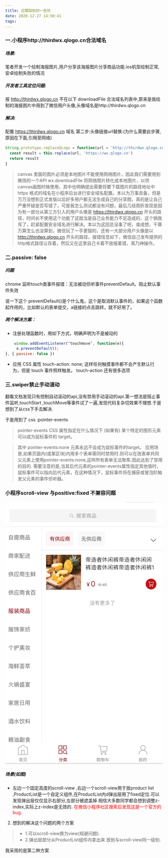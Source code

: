 ```yaml
---
title: 近期踩到的一些坑
date: 2020-12-27 14:50:41
tags:
---
```

###  一.小程序http://thirdwx.qlogo.cn合法域名 

##### 场景:
笔者开发一个绘制海报图片,用户分享该海报图片分享商品功能.ios机型绘制正常,安卓绘制失败的情况

##### 开发者工具定位问题:

报 http://thirdwx.qlogo.cn 不在以下 downloadFile 合法域名列表中,原来是我绘制的海报图片中用到了微信用户头像,头像域名是http://thirdwx.qlogo.cn

##### 解决:

配置 https://thirdwx.qlogo.cn 域名 第二步:头像链接url替换:(为什么需要此步骤,原因在下面,引用至网络)

```javascript
String.prototype.replaceQLogo = function(url = 'http://thirdwx.qlogo.cn') {
  const result = this.replace(url, 'https://wx.qlogo.cn')
  return result
}


```


> canvas 里面的图片必须是本地图片不能使用网络图片，因此我们需要用到微信的一个API wx.downloadFile 将网络图片转化成本地图片，以供canvas画图时候使用，其中也明确提出需要将要下载图片的路径地址中 https 格式的域名在小程序后台进行安全域名配置。本以为万事具备，但是万万没想到正式发版以后好多用户都无法生成自己的分享图，真的是让自己严重怀疑是否写错了，可是我怎么测试都没有问题，最后几经周折发现是因为有一部分从第三方引入的用户头像是 https://thirdwx.qlogo.cn 开头的路径，时间长不使用这个功能了这就当是自己业务能力不足造成的，这个锅我背了，赶紧配置安全域名进行解决。本以为这回总没事了吧，谁成想，千算万算怎么也没算到，微信玩了一手更狠的，还有一大部分用户头像是以 http://thirdwx.qlogo.cn 开头的路径，报错信息如下，微信自己发布提供的http格式路径让存着，然后又在这里自己卡着不放报着错，真乃神操作。




### 二.passive: false

##### 问题
chrome 监听touch类事件报错：无法被动侦听事件preventDefault。阻止默认事件失效

说一下这个 preventDefault()是个什么鬼，这个是取消默认事件的，如果这个函数起作用的，比如默认的表单提交，a链接的点击跳转，就不好用了。

##### 两个解决方案：

+ 注册处理函数时，用如下方式，明确声明为不是被动的

```javascript
    window.addEventListener(‘touchmove’, function(e){
     e.preventDefault();
}, { passive: false })

```

+ 应用 CSS 属性 touch-action: none; 这样任何触摸事件都不会产生默认行为，但是 touch 事件照样触发。 touch-action 还有很多选项


### 三.swiper禁止手动滚动

翻看文档发现只有控制自动滚动的api,没有禁用手动滚动的api.第一想法是阻止事件监听,touchStart ,touchMove等事件试了一遍,发现代码复杂切效果不理想.于是想到了从css下手去解决.

于是用到了 css :pointer-events

> pointer-events CSS 属性指定在什么情况下 (如果有) 某个特定的图形元素可以成为鼠标事件的 target。

> 其中 pointer-events:none 元素永远不会成为鼠标事件的target。
 应用场景,如果页面内(或某区块)内用多个表单需同时禁用时.则可以在改表单共同父元素上使用pointer-events:none,这样所有表单无法聚焦.因此达到了禁用的目的.
 需要注意的是,当其后代元素的pointer-events属性指定其他值时，鼠标事件可以指向后代元素，在这种情况下，鼠标事件将在捕获或冒泡阶触发父元素的事件侦听器。

### 小程序scroll-view 与positive:fixed 不兼容问题

![image](https://raw.githubusercontent.com/Catcheer/d3-test/gh-pages/img/123.png)


##### 场景(如图)
+ 左边一个固定高度的scroll-view  ,右边一个scroll-view用于放product list ,ProductList是一个自定义组件,在ProductList内d弹出层用了fixed定位.可以发现弹出层仅仅显示右部分,左部分被遮盖掉.相信大多数同学都会想到调整z-index,实际上z-index是无效的.
 <span style="color:red">在微信小程序社区搜索后发现这是一个官方的bug.</span>

2. 想到的解决这个问题的两个方案

> *  1.可以scroll-view换为view(规避问题).
> *  2.弹出层部分从ProductList组件内拿出来 放到与scroll-view同一级别. 

我采用的是第二种方案